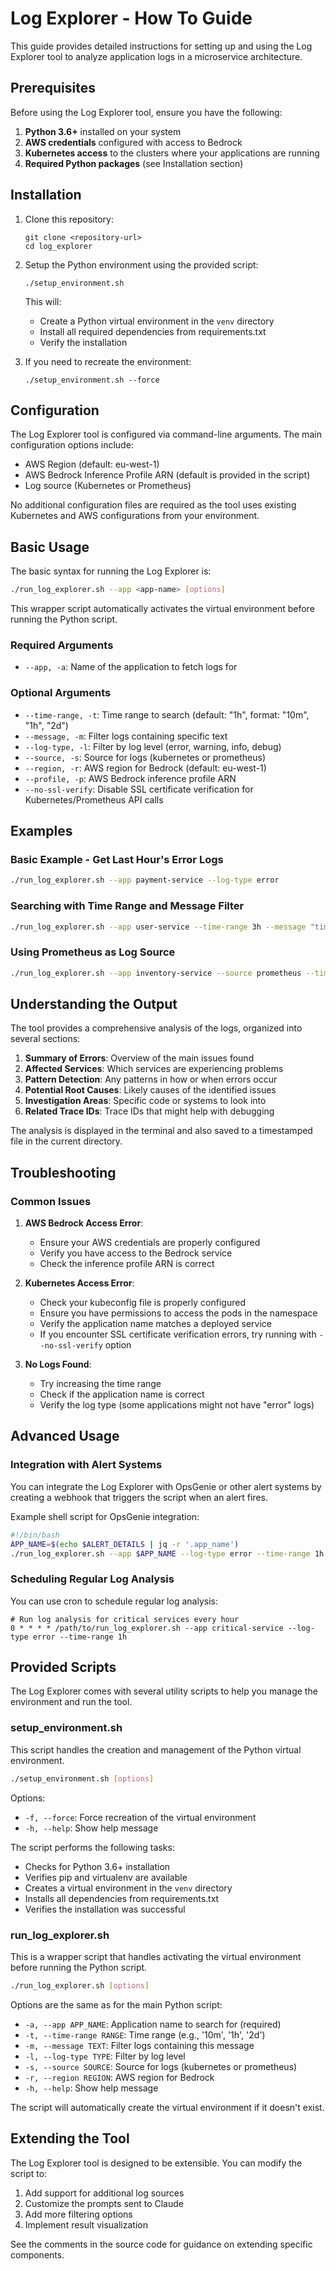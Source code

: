 # Log Explorer - How To Guide

This guide provides detailed instructions for setting up and using the Log Explorer tool to analyze application logs in a microservice architecture.

## Prerequisites

Before using the Log Explorer tool, ensure you have the following:

1. **Python 3.6+** installed on your system
2. **AWS credentials** configured with access to Bedrock
3. **Kubernetes access** to the clusters where your applications are running
4. **Required Python packages** (see Installation section)

## Installation

1. Clone this repository:
   ```
   git clone <repository-url>
   cd log_explorer
   ```

2. Setup the Python environment using the provided script:
   ```
   ./setup_environment.sh
   ```
   This will:
   - Create a Python virtual environment in the `venv` directory
   - Install all required dependencies from requirements.txt
   - Verify the installation

3. If you need to recreate the environment:
   ```
   ./setup_environment.sh --force
   ```

## Configuration

The Log Explorer tool is configured via command-line arguments. The main configuration options include:

- AWS Region (default: eu-west-1)
- AWS Bedrock Inference Profile ARN (default is provided in the script)
- Log source (Kubernetes or Prometheus)

No additional configuration files are required as the tool uses existing Kubernetes and AWS configurations from your environment.

## Basic Usage

The basic syntax for running the Log Explorer is:

```bash
./run_log_explorer.sh --app <app-name> [options]
```

This wrapper script automatically activates the virtual environment before running the Python script.

### Required Arguments

- `--app, -a`: Name of the application to fetch logs for

### Optional Arguments

- `--time-range, -t`: Time range to search (default: "1h", format: "10m", "1h", "2d")
- `--message, -m`: Filter logs containing specific text
- `--log-type, -l`: Filter by log level (error, warning, info, debug)
- `--source, -s`: Source for logs (kubernetes or prometheus)
- `--region, -r`: AWS region for Bedrock (default: eu-west-1)
- `--profile, -p`: AWS Bedrock inference profile ARN
- `--no-ssl-verify`: Disable SSL certificate verification for Kubernetes/Prometheus API calls

## Examples

### Basic Example - Get Last Hour's Error Logs

```bash
./run_log_explorer.sh --app payment-service --log-type error
```

### Searching with Time Range and Message Filter

```bash
./run_log_explorer.sh --app user-service --time-range 3h --message "timeout"
```

### Using Prometheus as Log Source

```bash
./run_log_explorer.sh --app inventory-service --source prometheus --time-range 1d
```

## Understanding the Output

The tool provides a comprehensive analysis of the logs, organized into several sections:

1. **Summary of Errors**: Overview of the main issues found
2. **Affected Services**: Which services are experiencing problems
3. **Pattern Detection**: Any patterns in how or when errors occur
4. **Potential Root Causes**: Likely causes of the identified issues
5. **Investigation Areas**: Specific code or systems to look into
6. **Related Trace IDs**: Trace IDs that might help with debugging

The analysis is displayed in the terminal and also saved to a timestamped file in the current directory.

## Troubleshooting

### Common Issues

1. **AWS Bedrock Access Error**:
   - Ensure your AWS credentials are properly configured
   - Verify you have access to the Bedrock service
   - Check the inference profile ARN is correct

2. **Kubernetes Access Error**:
   - Check your kubeconfig file is properly configured
   - Ensure you have permissions to access the pods in the namespace
   - Verify the application name matches a deployed service
   - If you encounter SSL certificate verification errors, try running with `--no-ssl-verify` option

3. **No Logs Found**:
   - Try increasing the time range
   - Check if the application name is correct
   - Verify the log type (some applications might not have "error" logs)

## Advanced Usage

### Integration with Alert Systems

You can integrate the Log Explorer with OpsGenie or other alert systems by creating a webhook that triggers the script when an alert fires.

Example shell script for OpsGenie integration:

```bash
#!/bin/bash
APP_NAME=$(echo $ALERT_DETAILS | jq -r '.app_name')
./run_log_explorer.sh --app $APP_NAME --log-type error --time-range 1h
```

### Scheduling Regular Log Analysis

You can use cron to schedule regular log analysis:

```
# Run log analysis for critical services every hour
0 * * * * /path/to/run_log_explorer.sh --app critical-service --log-type error --time-range 1h
```

## Provided Scripts

The Log Explorer comes with several utility scripts to help you manage the environment and run the tool.

### setup_environment.sh

This script handles the creation and management of the Python virtual environment.

```bash
./setup_environment.sh [options]
```

Options:
- `-f, --force`: Force recreation of the virtual environment
- `-h, --help`: Show help message

The script performs the following tasks:
- Checks for Python 3.6+ installation
- Verifies pip and virtualenv are available
- Creates a virtual environment in the `venv` directory
- Installs all dependencies from requirements.txt
- Verifies the installation was successful

### run_log_explorer.sh

This is a wrapper script that handles activating the virtual environment before running the Python script.

```bash
./run_log_explorer.sh [options]
```

Options are the same as for the main Python script:
- `-a, --app APP_NAME`: Application name to search for (required)
- `-t, --time-range RANGE`: Time range (e.g., '10m', '1h', '2d')
- `-m, --message TEXT`: Filter logs containing this message
- `-l, --log-type TYPE`: Filter by log level
- `-s, --source SOURCE`: Source for logs (kubernetes or prometheus)
- `-r, --region REGION`: AWS region for Bedrock
- `-h, --help`: Show help message

The script will automatically create the virtual environment if it doesn't exist.

## Extending the Tool

The Log Explorer tool is designed to be extensible. You can modify the script to:

1. Add support for additional log sources
2. Customize the prompts sent to Claude
3. Add more filtering options
4. Implement result visualization

See the comments in the source code for guidance on extending specific components.
